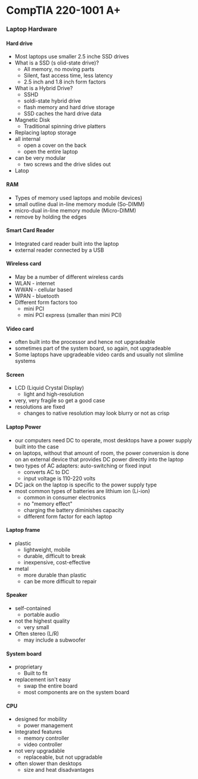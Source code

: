 # CompTIA 220-1001 A+

### Laptop Hardware

#### Hard drive 
- Most laptops use smaller 2.5 inche SSD drives
- What is a SSD (s olid-state drive)?
  - All memory, no moving parts
  - Silent, fast access time, less latency
  - 2.5 inch and 1.8 inch form factors
- What is a Hybrid Drive?
  - SSHD
  - soldi-state hybrid drive
  - flash memory and hard drive storage 
  - SSD caches the hard drive data
- Magnetic Disk
  - Traditional spinning drive platters
- Replacing laptop storage
- all internal
  - open a cover on the back
  - open the entire laptop
- can be very modular
  - two screws and the drive slides out
- Latop

#### RAM
- Types of memory used laptops and mobile devices)
- small outline dual in-line memory module (So-DIMM)
- micro-dual in-line memory module (Micro-DIMM) 
- remove by holding the edges

#### Smart Card Reader
- Integrated card reader built into the laptop
- external reader connected by a USB

#### Wireless card
- May be a number of different wireless cards
- WLAN - internet
- WWAN - cellular based
- WPAN - bluetooth 
- Different form factors too
  - mini PCI
  - mini PCI express (smaller than mini PCI)

#### Video card
- often built into the processor and hence not upgradeable
- sometimes part of the system board, so again, not upgradeable
- Some laptops have upgradeable video cards and usually not slimline systems
  
#### Screen
- LCD (Liquid Crystal Display)
  - light and high-resolution
- very, very fragile so get a good case
- resolutions are fixed
  - changes to native resolution may look blurry or not as crisp

#### Laptop Power
- our computers need DC to operate, most desktops have a power supply built into the case
- on laptops, without that amount of room, the power conversion is done on an external device that provides DC power directly into the laptop
- two types of AC adapters: auto-switching or fixed input 
  - converts AC to DC
  - input voltage is 110-220 volts
- DC jack on the laptop is specific to the power supply type
- most common types of batteries are lithium ion (Li-ion)
  - common in consumer electronics
  - no "memory effect"
  - charging the battery diminishes capacity
  - different form factor for each laptop

#### Laptop frame
- plastic
  - lightweight, mobile
  - durable, difficult to break
  - inexpensive, cost-effective
- metal
  - more durable than plastic
  - can be more difficult to repair

#### Speaker
- self-contained
  - portable audio
- not the highest quality
  - very small
- Often stereo (L/R)
  - may include a subwoofer

#### System board
- proprietary
  - Built to fit
- replacement isn't easy
  - swap the entire board
  - most components are on the system board

#### CPU
- designed for mobility
  - power management
- Integrated features
  - memory controller
  - video controller
- not very upgradable
  - replaceable, but not upgradable
- often slower than desktops
  - size and heat disadvantages